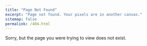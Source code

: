 ```yaml
---
title: "Page Not Found"
excerpt: "Page not found. Your pixels are in another canvas."
sitemap: false
permalink: /404.html
---
```


Sorry, but the page you were trying to view does not exist.


<!-- Google tag (gtag.js) -->
<script async src="https://www.googletagmanager.com/gtag/js?id=G-XPBNYW4N8W"></script>
<script>
  window.dataLayer = window.dataLayer || [];
  function gtag(){dataLayer.push(arguments);}
  gtag('js', new Date());

  gtag('config', 'G-XPBNYW4N8W');
</script>